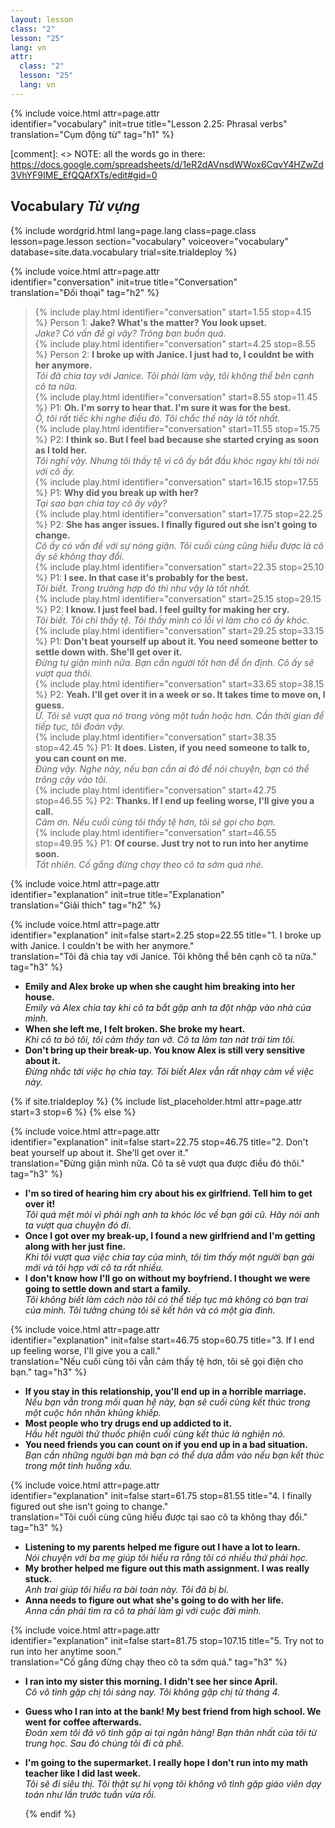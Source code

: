 ```yaml
---
layout: lesson
class: "2"
lesson: "25"
lang: vn
attr:
  class: "2"
  lesson: "25"
  lang: vn
---
```

{%  include voice.html attr=page.attr  
	identifier="vocabulary"  init=true
	title="Lesson 2.25: Phrasal verbs"        
	translation="Cụm động từ"
    tag="h1" %}

[comment]: <> NOTE: all the words go in there: https://docs.google.com/spreadsheets/d/1eR2dAVnsdWWox6CqvY4HZwZd3VhYF9IME_EfQQAfXTs/edit#gid=0

## Vocabulary   *Từ vựng*

{% include wordgrid.html lang=page.lang
		class=page.class 
		lesson=page.lesson 
		section="vocabulary"
		voiceover="vocabulary"
		database=site.data.vocabulary 
		trial=site.trialdeploy %}

{%  include voice.html attr=page.attr  
	identifier="conversation"  init=true
	title="Conversation"        
	translation="Đối thoại"
    tag="h2" %}

> {% include play.html identifier="conversation" start=1.55 stop=4.15 %} Person 1: **Jake? What's the matter? You look upset.**    
*Jake? Có vấn đề gì vậy? Trông bạn buồn quá.*    
> {% include play.html identifier="conversation" start=4.25 stop=8.55 %} Person 2: **I broke up with Janice. I just had to, I couldnt be with her anymore.**    
*Tôi đã chia tay với Janice. Tôi phải làm vậy, tôi không thể bên cạnh cô ta nữa.*     
> {% include play.html identifier="conversation" start=8.55 stop=11.45 %} P1: **Oh. I'm sorry to hear that. I'm sure it was for the best.**     
*Ồ, tôi rất tiếc khi nghe điều đó. Tôi chắc thế này là tốt nhất.*   
> {% include play.html identifier="conversation" start=11.55 stop=15.75 %} P2: **I think so. But I feel bad because she started crying as soon as I told her.**    
*Tôi nghĩ vậy. Nhưng tôi thấy tệ vì cô ấy bắt đầu khóc ngay khi tôi nói với cô ấy.*    
> {% include play.html identifier="conversation" start=16.15 stop=17.55 %} P1: **Why did you break up with her?**   
*Tại sao bạn chia tay cô ấy vậy?*    
> {% include play.html identifier="conversation" start=17.75 stop=22.25 %} P2: **She has anger issues. I finally figured out she isn't going to change.**   
*Cô ấy có vấn đề với sự nóng giận. Tôi cuối cùng cũng hiểu được là cô ấy sẽ không thay đổi.*   
> {% include play.html identifier="conversation" start=22.35 stop=25.10 %} P1: **I see. In that case it's probably for the best.**   
*Tôi biết. Trong trường hợp đó thì như vậy là tốt nhất.*    
> {% include play.html identifier="conversation" start=25.15 stop=29.15 %} P2: **I know. I just feel bad. I feel guilty for making her cry.**    
*Tôi biết. Tôi chỉ thấy tệ. Tôi thấy mình có lỗi vì làm cho cô ấy khóc.*     
> {% include play.html identifier="conversation" start=29.25 stop=33.15 %} P1: **Don't beat yourself up about it. You need someone better to settle down with. She'll get over it.**   
*Đừng tự giận mình nữa. Bạn cần người tốt hơn để ổn định. Cô ấy sẽ vượt qua thôi.*    
> {% include play.html identifier="conversation" start=33.65 stop=38.15 %} P2: **Yeah. I'll get over it in a week or so. It takes time to move on, I guess.**    
*Ừ. Tôi sẽ vượt qua nó trong vòng một tuần hoặc hơn. Cần thời gian để tiếp tục, tôi đoán vậy.*     
> {% include play.html identifier="conversation" start=38.35 stop=42.45 %} P1: **It does. Listen, if you need someone to talk to, you can count on me.**     
*Đúng vậy. Nghe này, nếu bạn cần ai đó để nói chuyện, bạn có thể trông cậy vào tôi.*    
> {% include play.html identifier="conversation" start=42.75 stop=46.55 %} P2: **Thanks. If I end up feeling worse, I'll give you a call.**     
*Cảm ơn. Nếu cuối cùng tôi thấy tệ hơn, tôi sẽ gọi cho bạn.*   
> {% include play.html identifier="conversation" start=46.55 stop=49.95 %} P1: **Of course. Just try not to run into her anytime soon.**      
*Tất nhiên. Cố gắng đừng chạy theo cô ta sớm quá nhé.*    

{%  include voice.html attr=page.attr  
	identifier="explanation"  init=true
	title="Explanation"        
	translation="Giải thích"
    tag="h2" %}

{%  include voice.html attr=page.attr  
	identifier="explanation"  init=false start=2.25 stop=22.55
	title="1. I broke up with Janice. I couldn't be with her anymore."        
	translation="Tôi đã chia tay với Janice. Tôi không thể bên cạnh cô ta nữa."
    tag="h3" %}

- **Emily and Alex broke up when she caught him breaking into her house.**   
*Emily và Alex chia tay khi cô ta bắt gặp anh ta đột nhập vào nhà của mình.*   
- **When she left me, I felt broken. She broke my heart.**   
*Khi cô ta bỏ tôi, tôi cảm thấy tan vỡ. Cô ta làm tan nát trái tim tôi.*    
- **Don't bring up their break-up. You know Alex is still very sensitive about it.**   
*Đừng nhắc tới việc họ chia tay. Tôi biết Alex vẫn rất nhạy cảm về việc này.*    

{% if site.trialdeploy %}
  {% include list_placeholder.html  attr=page.attr     start=3 stop=6 %}
  {% else %}

{%  include voice.html attr=page.attr  
	identifier="explanation"  init=false start=22.75 stop=46.75
	title="2. Don't beat yourself up about it. She'll get over it."        
	translation="Đừng giận mình nữa. Cô ta sẽ vượt qua được điều đó thôi."
    tag="h3" %}

- **I'm so tired of hearing him cry about his ex girlfriend. Tell him to get over it!**   
*Tôi quá mệt mỏi vì phải ngh anh ta khóc lóc về bạn gái cũ. Hãy nói anh ta vượt qua chuyện đó đi.*    
- **Once I got over my break-up, I found a new girlfriend and I'm getting along with her just fine.**   
*Khi tôi vượt qua việc chia tay của mình, tôi tìm thấy một người bạn gái mới và tôi hợp với cô ta rất nhiều.*    
- **I don't know how I'll go on without my boyfriend. I thought we were going to settle down and start a family.**   
*Tôi không biết làm cách nào tôi có thể tiếp tục mà không có bạn trai của mình. Tôi tưởng chúng tôi sẽ kết hôn và có một gia đình.*    

{%  include voice.html attr=page.attr  
	identifier="explanation"  init=false start=46.75 stop=60.75
	title="3. If I end up feeling worse, I'll give you a call."        
	translation="Nếu cuối cùng tôi vẫn cảm thấy tệ hơn, tôi sẽ gọi điện cho bạn."
    tag="h3" %}

- **If you stay in this relationship, you'll end up in a horrible marriage.**   
*Nếu bạn vẫn trong mối quan hệ này, bạn sẽ cuối cùng kết thúc trong một cuộc hôn nhân khủng khiếp.*    
- **Most people who try drugs end up addicted to it.**    
*Hầu hết người thử thuốc phiện cuối cùng kết thúc là nghiện nó.*   
- **You need friends you can count on if you end up in a bad situation.**   
*Bạn cần những người bạn mà bạn có thể dựa dẫm vào nếu bạn kết thúc trong một tình huống xấu.*    

{%  include voice.html attr=page.attr  
	identifier="explanation"  init=false start=61.75 stop=81.55
	title="4. I finally figured out she isn't going to change."        
	translation="Tôi cuối cùng cũng hiểu được tại sao cô ta không thay đổi."
    tag="h3" %}

- **Listening to my parents helped me figure out I have a lot to learn.**   
*Nói chuyện với ba mẹ giúp tôi hiểu ra rằng tôi có nhiều thứ phải học.*   
- **My brother helped me figure out this math assignment. I was really stuck.**   
*Anh trai giúp tôi hiểu ra bài toán này. Tôi đã bị bí.*     
- **Anna needs to figure out what she's going to do with her life.**   
*Anna cần phải tìm ra cô ta phải làm gì với cuộc đời mình.*    

{%  include voice.html attr=page.attr  
	identifier="explanation"  init=false start=81.75 stop=107.15
	title="5. Try not to run into her anytime soon."        
	translation="Cố gắng đừng chạy theo cô ta sớm quá."
    tag="h3" %}

- **I ran into my sister this morning. I didn't see her since April.**    
*Cô vô tình gặp chị tôi sáng nay. Tôi không gặp chị từ tháng 4.*    
- **Guess who I ran into at the bank! My best friend from high school. We went for coffee afterwards.**   
*Đoán xem tôi đã vô tình gặp ai tại ngân hàng! Bạn thân nhất của tôi từ trung học. Sau đó chúng tôi đi cà phê.*    
- **I'm going to the supermarket. I really hope I don't run into my math teacher like I did last week.**   
*Tôi sẽ đi siêu thị. Tôi thật sự hi vọng tôi không vô tình gặp giáo viên dạy toán như lần trước tuần vừa rồi.*    

  {% endif %}